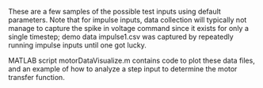 These are a few samples of the possible test inputs using default parameters. Note that for impulse inputs, data collection will typically not manage to capture the spike in voltage command since it exists for only a single timestep; demo data impulse1.csv was captured by repeatedly running impulse inputs until one got lucky.

MATLAB script motorDataVisualize.m contains code to plot these data files, and an example of how to analyze a step input to determine the motor transfer function.
